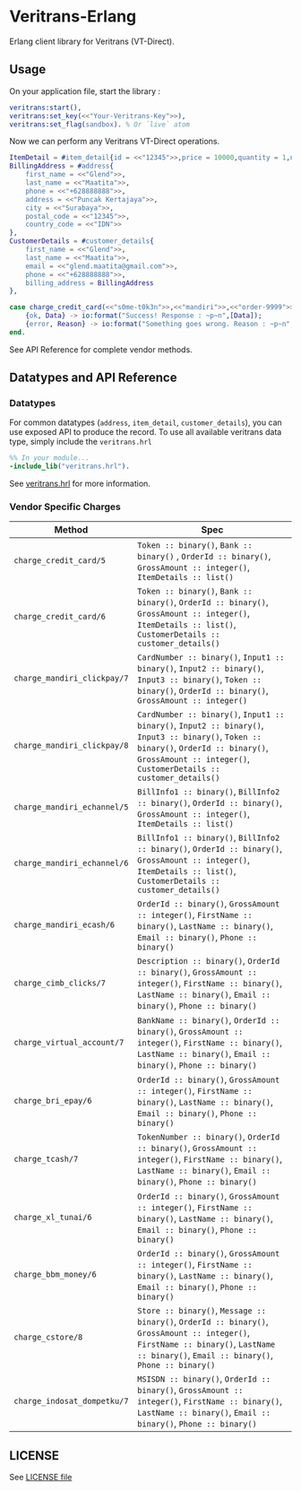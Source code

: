 # Veritrans-Erlang
Erlang client library for Veritrans (VT-Direct).

## Usage

On your application file, start the library :

```erlang
veritrans:start(),
veritrans:set_key(<<"Your-Veritrans-Key">>),
veritrans:set_flag(sandbox). % Or `live` atom
```

Now we can perform any Veritrans VT-Direct operations.
```erlang
ItemDetail = #item_detail{id = <<"12345">>,price = 10000,quantity = 1,name = <<"Kool-Aid">>},
BillingAddress = #address{
    first_name = <<"Glend">>,
    last_name = <<"Maatita">>,
    phone = <<"+628888888">>,
    address = <<"Puncak Kertajaya">>,
    city = <<"Surabaya">>,
    postal_code = <<"12345">>,
    country_code = <<"IDN">>
},
CustomerDetails = #customer_details{
    first_name = <<"Glend">>,
    last_name = <<"Maatita">>,
    email = <<"glend.maatita@gmail.com">>,
    phone = <<"+628888888">>,
    billing_address = BillingAddress
},

case charge_credit_card(<<"s0me-t0k3n">>,<<"mandiri">>,<<"order-9999">>, 10000, [ItemDetail], CustomerDetails) of 
	{ok, Data} -> io:format("Success! Response : ~p~n",[Data]);
	{error, Reason} -> io:format("Something goes wrong. Reason : ~p~n", [Reason])
end.

```
See API Reference for complete vendor methods.

## Datatypes and API Reference

### Datatypes

For common datatypes (`address`, `item_detail`, `customer_details`), you can use exposed API to produce the record. To use all available veritrans data type, simply include the `veritrans.hrl`

```erlang
%% In your module...
-include_lib("veritrans.hrl").
```
See [veritrans.hrl](https://github.com/toopay/veritrans-erlang/blob/master/include/veritrans.hrl) for more information.

### Vendor Specific Charges
 Method  | Spec 
---------|------
`charge_credit_card/5` | `Token :: binary()`, `Bank :: binary()` , `OrderId :: binary()`, `GrossAmount :: integer()`, `ItemDetails :: list()`
`charge_credit_card/6` | `Token :: binary()`, `Bank :: binary()`, `OrderId :: binary()`, `GrossAmount :: integer()`, `ItemDetails :: list()`, `CustomerDetails :: customer_details()`
`charge_mandiri_clickpay/7` | `CardNumber :: binary()`, `Input1 :: binary()`, `Input2 :: binary()`, `Input3 :: binary()`, `Token :: binary()`, `OrderId :: binary()`, `GrossAmount :: integer()`
`charge_mandiri_clickpay/8` | `CardNumber :: binary()`, `Input1 :: binary()`, `Input2 :: binary()`, `Input3 :: binary()`, `Token :: binary()`, `OrderId :: binary()`, `GrossAmount :: integer()`, `CustomerDetails :: customer_details()`
`charge_mandiri_echannel/5` | `BillInfo1 :: binary()`, `BillInfo2 :: binary()`, `OrderId :: binary()`, `GrossAmount :: integer()`, `ItemDetails :: list()`
`charge_mandiri_echannel/6` | `BillInfo1 :: binary()`, `BillInfo2 :: binary()`, `OrderId :: binary()`, `GrossAmount :: integer()`, `ItemDetails :: list()`, `CustomerDetails :: customer_details()`
`charge_mandiri_ecash/6` | `OrderId :: binary()`, `GrossAmount :: integer()`, `FirstName :: binary()`, `LastName :: binary()`, `Email :: binary()`, `Phone :: binary()`
`charge_cimb_clicks/7` | `Description :: binary()`, `OrderId :: binary()`, `GrossAmount :: integer()`, `FirstName :: binary()`, `LastName :: binary()`, `Email :: binary()`, `Phone :: binary()`
`charge_virtual_account/7` | `BankName :: binary()`, `OrderId :: binary()`, `GrossAmount :: integer()`, `FirstName :: binary()`, `LastName :: binary()`, `Email :: binary()`, `Phone :: binary()`
`charge_bri_epay/6` | `OrderId :: binary()`, `GrossAmount :: integer()`, `FirstName :: binary()`, `LastName :: binary()`, `Email :: binary()`, `Phone :: binary()`
`charge_tcash/7` | `TokenNumber :: binary()`, `OrderId :: binary()`, `GrossAmount :: integer()`, `FirstName :: binary()`, `LastName :: binary()`, `Email :: binary()`, `Phone :: binary()`
`charge_xl_tunai/6` | `OrderId :: binary()`, `GrossAmount :: integer()`, `FirstName :: binary()`, `LastName :: binary()`, `Email :: binary()`, `Phone :: binary()`
`charge_bbm_money/6` | `OrderId :: binary()`, `GrossAmount :: integer()`, `FirstName :: binary()`, `LastName :: binary()`, `Email :: binary()`, `Phone :: binary()`
`charge_cstore/8` | `Store :: binary()`, `Message :: binary()`, `OrderId :: binary()`, `GrossAmount :: integer()`, `FirstName :: binary()`, `LastName :: binary()`, `Email :: binary()`, `Phone :: binary()`
`charge_indosat_dompetku/7` | `MSISDN :: binary()`, `OrderId :: binary()`, `GrossAmount :: integer()`, `FirstName :: binary()`, `LastName :: binary()`, `Email :: binary()`, `Phone :: binary()`

## LICENSE

See [LICENSE file](https://github.com/toopay/veritrans-erlang/blob/master/LICENSE)